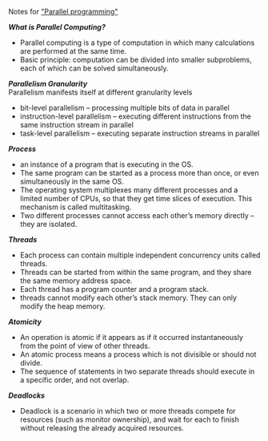 Notes for ["Parallel programming"](https://www.coursera.org/learn/parprog1)

___What is Parallel Computing?___  
  *  Parallel computing is a type of computation in which many calculations are performed at the same time.  
  *  Basic principle: computation can be divided into smaller subproblems, each of which can be solved simultaneously.  

___Parallelism Granularity___  
Parallelism manifests itself at different granularity levels
  *  bit-level parallelism – processing multiple bits of data in parallel
  *  instruction-level parallelism – executing different instructions from the same instruction stream in parallel
  *  task-level parallelism – executing separate instruction streams in parallel

___Process___  
  *  an instance of a program that is executing in the OS.
  *  The same program can be started as a process more than once, or even simultaneously in the same OS. 
  *  The operating system multiplexes many different processes and a limited number of CPUs, so that they get time slices of execution. This mechanism is called multitasking.
  *  Two different processes cannot access each other’s memory directly – they are isolated.
  
___Threads___  
  *  Each process can contain multiple independent concurrency units called threads.
  *  Threads can be started from within the same program, and they share the same memory address space.
  *  Each thread has a program counter and a program stack.
  *  threads cannot modify each other’s stack memory. They can only modify the heap memory.

___Atomicity___  
  *  An operation is atomic if it appears as if it occurred instantaneously from the point of view of other threads.  
  *  An atomic process means a process which is not divisible or should not divide.  
  *  The sequence of statements in two separate threads should execute in a specific order, and not overlap.  
  
___Deadlocks___  
  *  Deadlock is a scenario in which two or more threads compete for resources (such as monitor ownership), and wait for each to finish without releasing the already acquired resources.  


